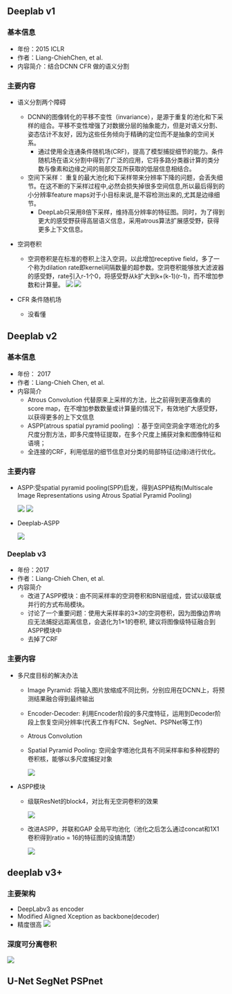 ## Deeplab v1

### 基本信息

- 年份：2015 ICLR
- 作者：Liang-ChiehChen, et al.
- 内容简介：结合DCNN CFR 做的语义分割

### 主要内容
- 语义分割两个障碍
  - DCNN的图像转化的平移不变性（invariance），是源于重复的池化和下采样的组合。平移不变性增强了对数据分层的抽象能力，但是对语义分割、姿态估计不友好，因为这些任务倾向于精确的定位而不是抽象的空间关系。
    - 通过使用全连通条件随机场(CRF)，提高了模型捕捉细节的能力。条件随机场在语义分割中得到了广泛的应用，它将多路分类器计算的类分数与像素和边缘之间的局部交互所获取的低层信息相结合。
  - 空间下采样： 重复的最大池化和下采样带来分辨率下降的问题，会丢失细节。在这不断的下采样过程中,必然会损失掉很多空间信息,所以最后得到的小分辨率feature maps对于小目标来说,是不容检测出来的,尤其是边缘细节。
    - DeepLab只采用8倍下采样，维持高分辨率的特征图。同时，为了得到更大的感受野获得高层语义信息，采用atrous算法扩展感受野，获得更多上下文信息。

- 空洞卷积
  - 空洞卷积是在标准的卷积上注入空洞，以此增加receptive field，多了一个称为dilation rate即kernel间隔数量的超参数。空洞卷积能够放大滤波器的感受野，rate引入r-1个0，将感受野从k扩大到k+(k-1)(r-1)，而不增加参数和计算量。
    ![](./image/1.PNG)
    ![](./image/2.PNG)
- CFR 条件随机场 
  - 没看懂

## Deeplab v2

### 基本信息

- 年份： 2017
- 作者：Liang-Chieh Chen, et al.
- 内容简介
  - Atrous Convolution 代替原来上采样的方法，比之前得到更高像素的score map，在不增加参数数量或计算量的情况下，有效地扩大感受野，以获得更多的上下文信息
  - ASPP(atrous spatial pyramid pooling) ：基于空间空洞金字塔池化的多尺度分割方法，即多尺度特征提取，在多个尺度上捕获对象和图像特征和语境；
  - 全连接的CRF，利用低层的细节信息对分类的局部特征(边缘)进行优化。


### 主要内容

- ASPP:受spatial pyramid pooling(SPP)启发，得到ASPP结构(Multiscale Image Representations using Atrous Spatial Pyramid Pooling)

    ![](./image/4.PNG)
    ![](./image/5.PNG)

- Deeplab-ASPP
  
    ![](./image/3.PNG)

### Deeplab v3
- 年份：2017
- 作者：Liang-Chieh Chen, et al.
- 内容简介
  - 改进了ASPP模块：由不同采样率的空洞卷积和BN层组成，尝试以级联或并行的方式布局模块。
  - 讨论了一个重要问题：使用大采样率的3×3的空洞卷积，因为图像边界响应无法捕捉远距离信息，会退化为1×1的卷积, 建议将图像级特征融合到ASPP模块中
  - 去掉了CRF

### 主要内容

- 多尺度目标的解决办法
  - Image Pyramid: 将输入图片放缩成不同比例，分别应用在DCNN上，将预测结果融合得到最终输出
  - Encoder-Decoder: 利用Encoder阶段的多尺度特征，运用到Decoder阶段上恢复空间分辨率(代表工作有FCN、SegNet、PSPNet等工作)
  - Atrous Convolution
  - Spatial Pyramid Pooling: 空间金字塔池化具有不同采样率和多种视野的卷积核，能够以多尺度捕捉对象
  
    ![](./image/6.PNG)

- ASPP模块
  - 级联ResNet的block4，对比有无空洞卷积的效果
  
    ![](./image/8.PNG)

  - 改进ASPP，并联和GAP 全局平均池化（池化之后怎么通过concat和1X1卷积得到ratio = 16的特征图的没搞清楚）
  
    ![](./image/7.PNG)

## deeplab v3+ 

### 主要架构
- DeepLabv3 as encoder
- Modified Aligned Xception as backbone(decoder)
- 精度很高
![](./image/9.PNG)

### 深度可分离卷积
![](./image/10.PNG)




## U-Net SegNet PSPnet
